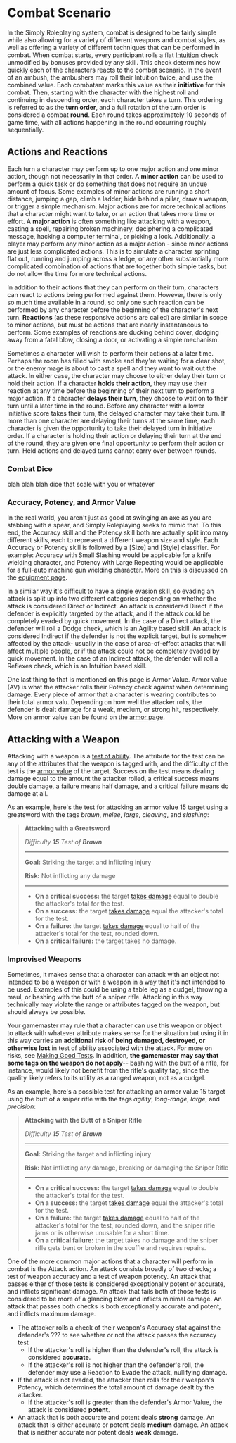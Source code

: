 # Combat Scenario

In the Simply Roleplaying system, combat is designed to be fairly simple while also allowing for a variety of different weapons and combat styles, as well as offering a variety of different techniques that can be performed in combat. When combat starts, every participant rolls a flat [Intuition](../character/attributes.md) check unmodified by bonuses provided by any skill. This check determines how quickly each of the characters reacts to the combat scenario. In the event of an ambush, the ambushers may roll their Intuition twice, and use the combined value. Each combatant marks this value as their **initiative** for this combat. Then, starting with the character with the highest roll and continuing in descending order, each character takes a turn. This ordering is referred to as the **turn order**, and a full rotation of the turn order is considered a combat **round**. Each round takes approximately 10 seconds of game time, with all actions happening in the round occurring roughly sequentially.

## Actions and Reactions
<!-- TODO: This should be updated to indicate that a player may have more than one action per turn. Also get rid of minor actions. -->
Each turn a character may perform up to one major action and one minor action, though not necessarily in that order. A **minor action** can be used to perform a quick task or do something that does not require an undue amount of focus. Some examples of minor actions are running a short distance, jumping a gap, climb a ladder, hide behind a pillar, draw a weapon, or trigger a simple mechanism. Major actions are for more technical actions that a character might want to take, or an action that takes more time or effort. A **major action** is often something like attacking with a weapon, casting a spell, repairing broken machinery, deciphering a complicated message, hacking a computer terminal, or picking a lock. Additionally, a player may perform any minor action as a major action - since minor actions are just less complicated actions. This is to simulate a character sprinting flat out, running and jumping across a ledge, or any other substantially more complicated combination of actions that are together both simple tasks, but do not allow the time for more technical actions.

In addition to their actions that they can perform on their turn, characters can react to actions being performed against them. However, there is only so much time available in a round, so only one such reaction can be performed by any character before the beginning of the character's next turn. **Reactions** (as these responsive actions are called) are similar in scope to minor actions, but must be actions that are nearly instantaneous to perform. Some examples of reactions are ducking behind cover, dodging away from a fatal blow, closing a door, or activating a simple mechanism.

Sometimes a character will wish to perform their actions at a later time. Perhaps the room has filled with smoke and they're waiting for a clear shot, or the enemy mage is about to cast a spell and they want to wait out the attack. In either case, the character may choose to either delay their turn or hold their action. If a character **holds their action**, they may use their reaction at any time before the beginning of their next turn to perform a major action. If a character **delays their turn**, they choose to wait on to their turn until a later time in the round. Before any character with a lower initiative score takes their turn, the delayed character may take their turn. If more than one character are delaying their turns at the same time, each character is given the opportunity to take their delayed turn in initiative order. If a character is holding their action or delaying their turn at the end of the round, they are given one final opportunity to perform their action or turn. Held actions and delayed turns cannot carry over between rounds.

### Combat Dice
<!-- TODO: Finish this -->
blah blah blah dice that scale with you or whatever

### Accuracy, Potency, and Armor Value
<!-- TODO: If we're gonna go the route of Agility Weapons/Brawn Weapons/Intuition Weapons etc, this will need updating -->
In the real world, you aren't just as good at swinging an axe as you are stabbing with a spear, and Simply Roleplaying seeks to mimic that. To this end, the Accuracy skill and the Potency skill both are actually split into many different skills, each to represent a different weapon size and style. Each Accuracy or Potency skill is followed by a [Size] and [Style] classifier. For example: Accuracy with Small Slashing would be applicable for a knife wielding character, and Potency with Large Repeating would be applicable for a full-auto machine gun wielding character. More on this is discussed on the [equipment page]().

In a similar way it's difficult to have a single evasion skill, so evading an attack is split up into two different categories depending on whether the attack is considered Direct or Indirect. An attack is considered Direct if the defender is explicitly targeted by the attack, and if the attack could be completely evaded by quick movement. In the case of a Direct attack, the defender will roll a Dodge check, which is an Agility based skill. An attack is considered Indirect if the defender is not the explicit target, but is somehow affected by the attack- usually in the case of area-of-effect attacks that will affect multiple people, or if the attack could not be completely evaded by quick movement. In the case of an Indirect attack, the defender will roll a Reflexes check, which is an Intuition based skill.

One last thing to that is mentioned on this page is Armor Value. Armor value (AV) is what the attacker rolls their Potency check against when determining damage. Every piece of armor that a character is wearing contributes to their total armor valu. Depending on how well the attacker rolls, the defender is dealt damage for a weak, medium, or strong hit, respectively. More on armor value can be found on the [armor page](../basics/equipment.md).

<!-- TODO: ^----- Combine? ------v -->

## Attacking with a Weapon

Attacking with a weapon is a [test of ability](../basics/tests.md). The attribute for the test can be any of the attributes that the weapon is tagged with, and the difficulty of the test is the [armor value](../basics/equipment.md) of the target. Success on the test means dealing damage equal to the amount the attacker rolled, a critical success means double damage, a failure means half damage, and a critical failure means do damage at all.

As an example, here's the test for attacking an armor value 15 target using a greatsword with the tags _brawn_, _melee_, _large_, _cleaving_, and _slashing_:

>  **Attacking with a Greatsword**
>
>  _Difficulty **15** Test of **Brawn**_
>
>  ****
>
>  **Goal:** Striking the target and inflicting injury
>
>  **Risk:** Not inflicting any damage <!-- TODO: Review, what really is the risk here? Is it really just not inflicting as much damage as hoped? -->
>
>  ****
>
>  * **On a critical success:** the target [takes damage](../basics/damage_and_injuries.md) equal to double the attacker's total for the test.
>  * **On a success:** the target [takes damage](../basics/damage_and_injuries.md) equal the attacker's total for the test.
>  * **On a failure:** the target [takes damage](../basics/damage_and_injuries.md) equal to half of the attacker's total for the test, rounded down.
>  * **On a critical failure:** the target takes no damage.

### Improvised Weapons

Sometimes, it makes sense that a character can attack with an object not intended to be a weapon or with a weapon in a way that it's not intended to be used. Examples of this could be using a table leg as a cudgel, throwing a maul, or bashing with the butt of a sniper rifle. Attacking in this way technically may violate the range or attributes tagged on the weapon, but should always be possible.

Your gamemaster may rule that a character can use this weapon or object to attack with whatever attribute makes sense for the situation but using it in this way carries an **additional risk** of **being damaged, destroyed, or otherwise lost** in test of ability associated with the attack. For more on risks, see [Making Good Tests](/character/tests#Making-Good-Tests). In addition, **the gamemaster may say that some tags on the weapon do not apply**-- bashing with the butt of a rifle, for instance, would likely not benefit from the rifle's quality tag, since the quality likely refers to its utility as a ranged weapon, not as a cudgel.

As an example, here's a possible test for attacking an armor value 15 target using the butt of a sniper rifle with the tags _agility_, _long-range_, _large_, and _precision_:

>  **Attacking with the Butt of a Sniper Rifle**
>
>  _Difficulty **15** Test of **Brawn**_
>
>  ****
>
>  **Goal:** Striking the target and inflicting injury
>
>  **Risk:** Not inflicting any damage, breaking or damaging the Sniper Rifle <!-- TODO: Review, what really is the risk here? Is it really just not inflicting as much damage as hoped? -->
>
>  ****
>
>  * **On a critical success:** the target [takes damage](../basics/damage_and_injuries.md) equal to double the attacker's total for the test.
>  * **On a success:** the target [takes damage](../basics/damage_and_injuries.md) equal the attacker's total for the test.
>  * **On a failure:** the target [takes damage](../basics/damage_and_injuries.md) equal to half of the attacker's total for the test, rounded down, and the sniper rifle jams or is otherwise unusable for a short time.
>  * **On a critical failure:** the target takes no damage and the sniper rifle gets bent or broken in the scuffle and requires repairs.

<!-- TODO: This is no longer accurate. Needs updating. -->
One of the more common major actions that a character will perform in combat is the Attack action. An attack consists broadly of two checks; a test of weapon accuracy and a test of weapon potency. An attack that passes either of those tests is considered exceptionally potent or accurate, and inflicts significant damage. An attack that fails both of those tests is considered to be more of a glancing blow and inflicts minimal damage. An attack that passes both checks is both exceptionally accurate and potent, and inflicts maximum damage.

<!-- TODO: How does accuracy work now? AV? Passive stats? -->
* The attacker rolls a check of their weapon's Accuracy stat against the defender's ??? to see whether or not the attack passes the accuracy test
	* If the attacker's roll is higher than the defender's roll, the attack is considered **accurate**.
	* If the attacker's roll is not higher than the defender's roll, the defender may use a Reaction to Evade the attack, nullifying damage.
* If the attack is not evaded, the attacker then rolls for their weapon's Potency, which determines the total amount of damage dealt by the attacker.
	* If the attacker's roll is greater than the defender's Armor Value, the attack is considered **potent**.
* An attack that is both accurate and potent deals **strong** damage. An attack that is either accurate or potent deals **medium** damage. An attack that is neither accurate nor potent deals **weak** damage.

